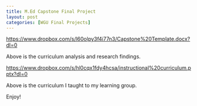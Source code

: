 ```yaml
---
title: M.Ed Capstone Final Project
layout: post
categories: [WGU Final Projects]
---
```

<https://www.dropbox.com/s/l60olpy3f4i77n3/Capstone%20Template.docx?dl=0>

Above is the curriculum analysis and research findings. 

<https://www.dropbox.com/s/hl0cqx1fdy4hcsa/instructional%20curriculum.pptx?dl=0>

Above is the curriculum I taught to my learning group. 

Enjoy!